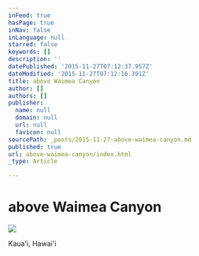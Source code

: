```yaml
---
inFeed: true
hasPage: true
inNav: false
inLanguage: null
starred: false
keywords: []
description: ''
datePublished: '2015-11-27T07:12:37.957Z'
dateModified: '2015-11-27T07:12:16.391Z'
title: above Waimea Canyon
author: []
authors: []
publisher:
  name: null
  domain: null
  url: null
  favicon: null
sourcePath: _posts/2015-11-27-above-waimea-canyon.md
published: true
url: above-waimea-canyon/index.html
_type: Article

---
```

# above Waimea Canyon
![](https://the-grid-user-content.s3-us-west-2.amazonaws.com/c48a9b68-d816-49d9-8f0d-342361915abe.JPG)

Kaua'i, Hawai'i